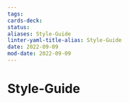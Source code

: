 ```yaml
---
tags: 
cards-deck: 
status: 
aliases: Style-Guide
linter-yaml-title-alias: Style-Guide
date: 2022-09-09
mod-date: 2022-09-09
---
```


# Style-Guide

